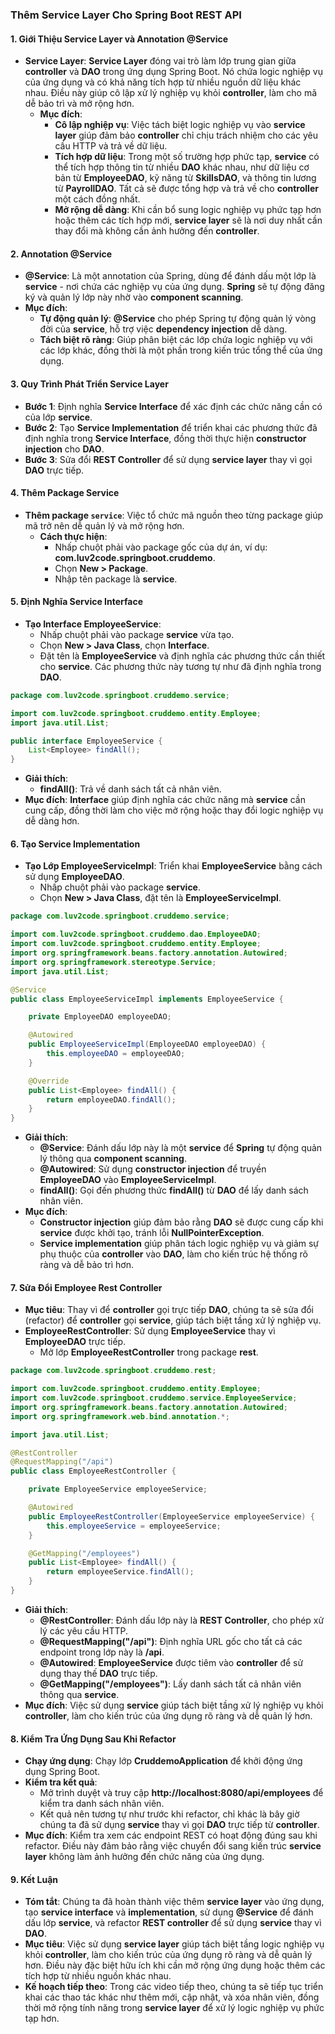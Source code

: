 ### Thêm Service Layer Cho Spring Boot REST API

#### 1. **Giới Thiệu Service Layer và Annotation @Service**
- **Service Layer**: **Service Layer** đóng vai trò làm lớp trung gian giữa **controller** và **DAO** trong ứng dụng Spring Boot. Nó chứa logic nghiệp vụ của ứng dụng và có khả năng tích hợp từ nhiều nguồn dữ liệu khác nhau. Điều này giúp cô lập xử lý nghiệp vụ khỏi **controller**, làm cho mã dễ bảo trì và mở rộng hơn.
  - **Mục đích**: 
    - **Cô lập nghiệp vụ**: Việc tách biệt logic nghiệp vụ vào **service layer** giúp đảm bảo **controller** chỉ chịu trách nhiệm cho các yêu cầu HTTP và trả về dữ liệu.
    - **Tích hợp dữ liệu**: Trong một số trường hợp phức tạp, **service** có thể tích hợp thông tin từ nhiều **DAO** khác nhau, như dữ liệu cơ bản từ **EmployeeDAO**, kỹ năng từ **SkillsDAO**, và thông tin lương từ **PayrollDAO**. Tất cả sẽ được tổng hợp và trả về cho **controller** một cách đồng nhất.
    - **Mở rộng dễ dàng**: Khi cần bổ sung logic nghiệp vụ phức tạp hơn hoặc thêm các tích hợp mới, **service layer** sẽ là nơi duy nhất cần thay đổi mà không cần ảnh hưởng đến **controller**.

#### 2. **Annotation @Service**
- **@Service**: Là một annotation của Spring, dùng để đánh dấu một lớp là **service** - nơi chứa các nghiệp vụ của ứng dụng. **Spring** sẽ tự động đăng ký và quản lý lớp này nhờ vào **component scanning**.
- **Mục đích**:
  - **Tự động quản lý**: **@Service** cho phép Spring tự động quản lý vòng đời của **service**, hỗ trợ việc **dependency injection** dễ dàng.
  - **Tách biệt rõ ràng**: Giúp phân biệt các lớp chứa logic nghiệp vụ với các lớp khác, đồng thời là một phần trong kiến trúc tổng thể của ứng dụng.

#### 3. **Quy Trình Phát Triển Service Layer**
- **Bước 1**: Định nghĩa **Service Interface** để xác định các chức năng cần có của lớp **service**.
- **Bước 2**: Tạo **Service Implementation** để triển khai các phương thức đã định nghĩa trong **Service Interface**, đồng thời thực hiện **constructor injection** cho **DAO**.
- **Bước 3**: Sửa đổi **REST Controller** để sử dụng **service layer** thay vì gọi **DAO** trực tiếp.

#### 4. **Thêm Package Service**
- **Thêm package `service`**: Việc tổ chức mã nguồn theo từng package giúp mã trở nên dễ quản lý và mở rộng hơn.
  - **Cách thực hiện**:
    - Nhấp chuột phải vào package gốc của dự án, ví dụ: **com.luv2code.springboot.cruddemo**.
    - Chọn **New > Package**.
    - Nhập tên package là **service**.

#### 5. **Định Nghĩa Service Interface**
- **Tạo Interface EmployeeService**:
  - Nhấp chuột phải vào package **service** vừa tạo.
  - Chọn **New > Java Class**, chọn **Interface**.
  - Đặt tên là **EmployeeService** và định nghĩa các phương thức cần thiết cho **service**. Các phương thức này tương tự như đã định nghĩa trong **DAO**.

```java
package com.luv2code.springboot.cruddemo.service;

import com.luv2code.springboot.cruddemo.entity.Employee;
import java.util.List;

public interface EmployeeService {
    List<Employee> findAll();
}
```
- **Giải thích**:
  - **findAll()**: Trả về danh sách tất cả nhân viên.
- **Mục đích**: **Interface** giúp định nghĩa các chức năng mà **service** cần cung cấp, đồng thời làm cho việc mở rộng hoặc thay đổi logic nghiệp vụ dễ dàng hơn.

#### 6. **Tạo Service Implementation**
- **Tạo Lớp EmployeeServiceImpl**: Triển khai **EmployeeService** bằng cách sử dụng **EmployeeDAO**.
  - Nhấp chuột phải vào package **service**.
  - Chọn **New > Java Class**, đặt tên là **EmployeeServiceImpl**.

```java
package com.luv2code.springboot.cruddemo.service;

import com.luv2code.springboot.cruddemo.dao.EmployeeDAO;
import com.luv2code.springboot.cruddemo.entity.Employee;
import org.springframework.beans.factory.annotation.Autowired;
import org.springframework.stereotype.Service;
import java.util.List;

@Service
public class EmployeeServiceImpl implements EmployeeService {

    private EmployeeDAO employeeDAO;

    @Autowired
    public EmployeeServiceImpl(EmployeeDAO employeeDAO) {
        this.employeeDAO = employeeDAO;
    }

    @Override
    public List<Employee> findAll() {
        return employeeDAO.findAll();
    }
}
```
- **Giải thích**:
  - **@Service**: Đánh dấu lớp này là một **service** để **Spring** tự động quản lý thông qua **component scanning**.
  - **@Autowired**: Sử dụng **constructor injection** để truyền **EmployeeDAO** vào **EmployeeServiceImpl**.
  - **findAll()**: Gọi đến phương thức **findAll()** từ **DAO** để lấy danh sách nhân viên.
- **Mục đích**:
  - **Constructor injection** giúp đảm bảo rằng **DAO** sẽ được cung cấp khi **service** được khởi tạo, tránh lỗi **NullPointerException**.
  - **Service implementation** giúp phân tách logic nghiệp vụ và giảm sự phụ thuộc của **controller** vào **DAO**, làm cho kiến trúc hệ thống rõ ràng và dễ bảo trì hơn.

#### 7. **Sửa Đổi Employee Rest Controller**
- **Mục tiêu**: Thay vì để **controller** gọi trực tiếp **DAO**, chúng ta sẽ sửa đổi (refactor) để **controller** gọi **service**, giúp tách biệt tầng xử lý nghiệp vụ.
- **EmployeeRestController**: Sử dụng **EmployeeService** thay vì **EmployeeDAO** trực tiếp.
  - Mở lớp **EmployeeRestController** trong package **rest**.

```java
package com.luv2code.springboot.cruddemo.rest;

import com.luv2code.springboot.cruddemo.entity.Employee;
import com.luv2code.springboot.cruddemo.service.EmployeeService;
import org.springframework.beans.factory.annotation.Autowired;
import org.springframework.web.bind.annotation.*;

import java.util.List;

@RestController
@RequestMapping("/api")
public class EmployeeRestController {

    private EmployeeService employeeService;

    @Autowired
    public EmployeeRestController(EmployeeService employeeService) {
        this.employeeService = employeeService;
    }

    @GetMapping("/employees")
    public List<Employee> findAll() {
        return employeeService.findAll();
    }
}
```
- **Giải thích**:
  - **@RestController**: Đánh dấu lớp này là **REST Controller**, cho phép xử lý các yêu cầu HTTP.
  - **@RequestMapping("/api")**: Định nghĩa URL gốc cho tất cả các endpoint trong lớp này là **/api**.
  - **@Autowired**: **EmployeeService** được tiêm vào **controller** để sử dụng thay thế **DAO** trực tiếp.
  - **@GetMapping("/employees")**: Lấy danh sách tất cả nhân viên thông qua **service**.
- **Mục đích**: Việc sử dụng **service** giúp tách biệt tầng xử lý nghiệp vụ khỏi **controller**, làm cho kiến trúc của ứng dụng rõ ràng và dễ quản lý hơn.

#### 8. **Kiểm Tra Ứng Dụng Sau Khi Refactor**
- **Chạy ứng dụng**: Chạy lớp **CruddemoApplication** để khởi động ứng dụng Spring Boot.
- **Kiểm tra kết quả**:
  - Mở trình duyệt và truy cập **http://localhost:8080/api/employees** để kiểm tra danh sách nhân viên.
  - Kết quả nên tương tự như trước khi refactor, chỉ khác là bây giờ chúng ta đã sử dụng **service** thay vì gọi **DAO** trực tiếp từ **controller**.
- **Mục đích**: Kiểm tra xem các endpoint REST có hoạt động đúng sau khi refactor. Điều này đảm bảo rằng việc chuyển đổi sang kiến trúc **service layer** không làm ảnh hưởng đến chức năng của ứng dụng.

#### 9. **Kết Luận**
- **Tóm tắt**: Chúng ta đã hoàn thành việc thêm **service layer** vào ứng dụng, tạo **service interface** và **implementation**, sử dụng **@Service** để đánh dấu lớp **service**, và refactor **REST controller** để sử dụng **service** thay vì **DAO**.
- **Mục tiêu**: Việc sử dụng **service layer** giúp tách biệt tầng logic nghiệp vụ khỏi **controller**, làm cho kiến trúc của ứng dụng rõ ràng và dễ quản lý hơn. Điều này đặc biệt hữu ích khi cần mở rộng ứng dụng hoặc thêm các tích hợp từ nhiều nguồn khác nhau.
- **Kế hoạch tiếp theo**: Trong các video tiếp theo, chúng ta sẽ tiếp tục triển khai các thao tác khác như thêm mới, cập nhật, và xóa nhân viên, đồng thời mở rộng tính năng trong **service layer** để xử lý logic nghiệp vụ phức tạp hơn.
